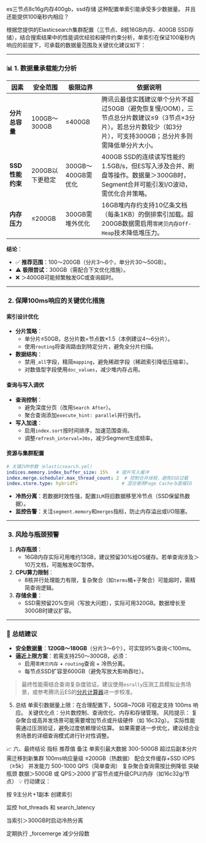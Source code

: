 es三节点8c16g内存400gb，ssd存储   这种配置单索引能承受多少数据量。 并且还能提供100毫秒内相应？

根据您提供的Elasticsearch集群配置（三节点、8核16GB内存、400GB SSD存储），结合搜索结果中的性能调优经验和硬件约束分析，单索引在保证100毫秒内响应的前提下，可承载的数据量范围及关键优化建议如下：

---

### 📊 **1. 数据量承载能力分析**
| **因素**       | **安全范围**      | **极限边界**     | **依据说明**                                                                 |
|----------------|------------------|-----------------|----------------------------------------------------------------------------|
| **分片总容量**   | 100GB～300GB     | ≤400GB          | 腾讯云最佳实践建议单个分片不超过50GB（避免恢复慢/OOM），三节点总分片数建议≤9（3节点×3分片）。若总分片数较少（如3分片），可支持300GB；总分片多则需降低单分片大小。 |
| **SSD性能约束** | 200GB以下更稳定  | 300GB～400GB需优化 | 400GB SSD的连续读写性能约1.5GB/s，但ES写入涉及合并、刷盘等操作。数据量＞300GB时，Segment合并可能引发I/O波动，需优化合并策略。 |
| **内存压力**    | ≤200GB           | 300GB需堆外优化  | 16GB堆内存约支持10亿条文档（每条1KB）的倒排索引加载。超200GB数据需启用`零拷贝内存Off-Heap`技术降低堆压力。 |

**结论**：  
- ✅ **推荐范围**：100～200GB（分片3～6个，单分片30～50GB）。  
-  ⚠️ **极限尝试**：300GB（需配合下文优化措施）。  
-  ❌ ＞400GB可能频繁触发GC或查询超时。

---

### ️ **2. 保障100ms响应的关键优化措施**
#### **索引设计优化**
- **分片策略**：  
  - 单分片≤50GB，总分片数=节点数×1.5（本例建议4～6分片）。  
  - 使用`routing`将查询路由到特定分片，避免全分片扫描。  
- **数据结构**：  
  - 禁用`_all`字段，精简`mapping`，避免稀疏字段（稀疏索引降低压缩率）。  
  - 对数值型字段使用`doc_values`，减少堆内存占用。

#### **查询与写入调优**
- **查询控制**：  
  - 避免深度分页（改用`Search After`）。  
  - 聚合查询添加`execute_hint: parallel`并行执行。  
- **写入加速**：  
  - 启用`index.sort`按时间排序，加速范围查询。  
  - 调整`refresh_interval=30s`，减少Segment生成频率。

#### **资源与集群配置**
```yaml
# 关键JVM参数（elasticsearch.yml）
indices.memory.index_buffer_size: 15%   # 提升写入缓冲
index.merge.scheduler.max_thread_count: 2  # 控制合并线程，避免SSD过载
index.store.type: hybridfs                # 混合使用Page Cache与直接IO
```
- **冷热分离**：若数据时效性强，配置`ILM`将旧数据移至冷节点（SSD保留热数据）。  
- **监控告警**：关注`segment.memory`和`merges`指标，防止内存溢出或I/O阻塞。

---

### ️ **3. 风险与瓶颈预警**
1. **内存瓶颈**：  
   - 16GB内存实际可用堆约13GB，建议预留30%给OS缓存。若单查询涉及＞10万文档，可能触发GC暂停。  
2. **CPU算力限制**：  
   - 8核并行处理能力有限，复杂聚合（如`terms`桶+子聚合）可能超时，需精简查询逻辑。  
3. **存储余量**：  
   - SSD需预留20%空间（写放大问题），实际可用320GB。数据增长至300GB时建议扩容。

---

###  💎 **总结建议**
- **安全数据量**：**120GB～180GB**（分片3～6个），可实现95%查询＜100ms。  
- **逼近上限方案**：若需支持250～300GB，必须：  
  - 启用`零拷贝内存` + `routing`查询 + 冷热分离。  
  - 每节点SSD扩容至600GB（避免写放大影响吞吐）。  

> 最终性能需结合查询复杂度验证。建议使用`esrally`压测工具模拟业务场景，或参考腾讯云ES的[分片计算器](https://cloud.tencent.com/document/product/845/36652)进一步校准。




5. 总结
单索引数据量上限：在合理配置下，50GB~70GB 可稳定支持 100ms 响应。
关键优化点：分片数控制、查询优化、内存和存储管理。
风险提示：
复杂聚合或高并发场景可能需要增加节点或升级硬件（如 16c32g）。
实际性能需通过压测验证，避免过度依赖理论估算。
如果需要进一步优化，建议结合业务场景的详细查询模式进行针对性调整。


📈 六、最终结论
指标	推荐值	备注
单索引最大数据	300-500GB	超过后副本分片需迁移到新集群
100ms响应量级	≤200GB（热数据）	配合文件缓存+SSD IOPS（≥5k）
并发能力	500-1000 QPS（简单查询）	复杂聚合查询需按比例降低
突破瓶颈	数据＞500GB 或 QPS＞2000	扩容节点或升级CPU/内存（如16c32g/节点）
💡 行动建议：

按 9主分片+1副本 创建索引

监控 hot_threads 和 search_latency

当索引＞300GB时启动冷热分离

定期执行 _forcemerge 减少分段数

  